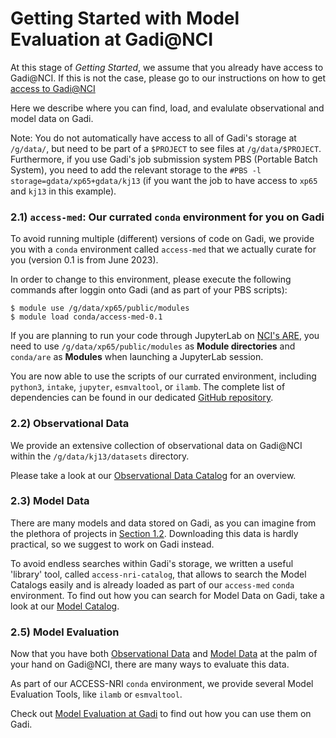 # Getting Started with Model Evaluation at Gadi@NCI

At this stage of *Getting Started*, we assume that you already have access to Gadi@NCI. If this is not the case, please go to our instructions on how to get [access to Gadi@NCI](./access_to_gadi_at_nci.md)

Here we describe where you can find, load, and evalulate observational and model data on Gadi.

Note: You do not automatically have access to all of Gadi's storage at `/g/data/`, but need to be part of a `$PROJECT` to see files at `/g/data/$PROJECT`. Furthermore, if you use Gadi's job submission system PBS (Portable Batch System), you need to add the relevant storage to the `#PBS -l storage=gdata/xp65+gdata/kj13` (if you want the job to have access to `xp65` and `kj13` in this example).

### 2.1) `access-med`: Our currated `conda` environment for you on Gadi

To avoid running multiple (different) versions of code on Gadi, we provide you with a `conda` environment called `access-med` that we actually curate for you (version 0.1 is from June 2023).

In order to change to this environment, please execute the following commands after loggin onto Gadi (and as part of your PBS scripts):
```
$ module use /g/data/xp65/public/modules
$ module load conda/access-med-0.1
```

If you are planning to run your code through JupyterLab on [NCI's ARE](https://are.nci.org.au), you need to use `/g/data/xp65/public/modules` as **Module directories** and `conda/are` as **Modules** when launching a JupyterLab session.

You are now able to use the scripts of our currated environment, including `python3`, `intake`, `jupyter`, `esmvaltool`, or `ilamb`. The complete list of dependencies can be found in our dedicated [GitHub repository](https://github.com/ACCESS-NRI/MED-condaenv/blob/main/scripts/environment.yml).

### 2.2) Observational Data

We provide an extensive collection of observational data on Gadi@NCI within the `/g/data/kj13/datasets` directory. 

Please take a look at our [Observational Data Catalog](../model_evaluation_observational_catalogs.md) for an overview.

### 2.3) Model Data

There are many models and data stored on Gadi, as you can imagine from the plethora of projects in [Section 1.2](#12-join-relevant-nci-projects). Downloading this data is hardly practical, so we suggest to work on Gadi instead.

To avoid endless searches within Gadi's storage, we written a useful 'library' tool, called `access-nri-catalog`, that allows to search the Model Catalogs easily and is already loaded as part of our `access-med` `conda` environment. To find out how you can search for Model Data on Gadi, take a look at our [Model Catalog](../model_evaluation_model_catalogs/model_evaluation_search_models.md).

### 2.5) Model Evaluation

Now that you have both [Observational Data](#22-observational-data) and [Model Data](#23-model-data) at the palm of your hand on Gadi@NCI, there are many ways to evaluate this data.

As part of our ACCESS-NRI `conda` environment, we provide several Model Evaluation Tools, like `ilamb` or `esmvaltool`.

Check out [Model Evaluation at Gadi](../model_evaluation_on_gadi/index.md) to find out how you can use them on Gadi.
